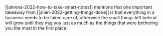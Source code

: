 [[ahrens-2022-how-to-take-smart-notes]] mentions that one important takeaway from [[allen-2022-getting-things-done]] is that everything in a business needs to be taken care of, otherwise the small things left behind will grow until they nag you just as much as the things that were bothering you the most in the first place.